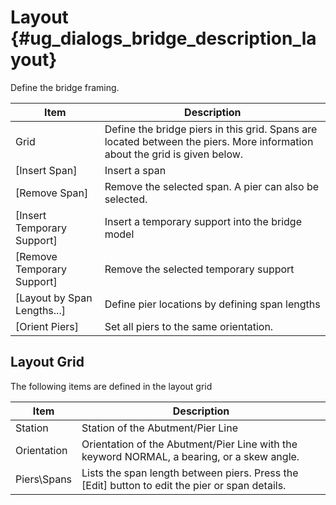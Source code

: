 Layout {#ug_dialogs_bridge_description_layout}
==============================================
Define the bridge framing.

Item | Description
-----|------------
Grid | Define the bridge piers in this grid. Spans are located between the piers. More information about the grid is given below.
[Insert Span] | Insert a span
[Remove Span] | Remove the selected span. A pier can also be selected.
[Insert Temporary Support] | Insert a temporary support into the bridge model
[Remove Temporary Support] | Remove the selected temporary support
[Layout by Span Lengths...] | Define pier locations by defining span lengths
[Orient Piers] | Set all piers to the same orientation.

Layout Grid
------------
The following items are defined in the layout grid

Item | Description
-----|------------
Station | Station of the Abutment/Pier Line
Orientation | Orientation of the Abutment/Pier Line with the keyword NORMAL, a bearing, or a skew angle.
Piers\\Spans | Lists the span length between piers. Press the [Edit] button to edit the pier or span details.
